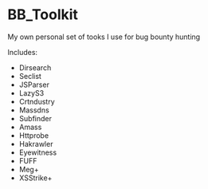 # BB_Toolkit

My own personal set of tooks I use for bug bounty hunting

Includes:
 <ul>
  <li>Dirsearch</li>
  <li>Seclist</li>
  <li>JSParser</li>
  <li>LazyS3</li>
  <li>Crtndustry</li>
  <li>Massdns</li>
  <li>Subfinder</li>
  <li>Amass</li>
  <li>Httprobe</li>
  <li>Hakrawler</li>
  <li>Eyewitness</li>
  <li>FUFF</li>
  <li>Meg+</li>
  <li>XSStrike+</li>
</ul>
